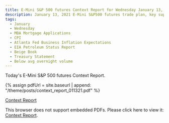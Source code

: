 ```yaml
---
title: E-Mini S&P 500 futures Context Report for Wednesday January 13, 2021
description: January 13, 2021 E-Mini S&P500 futures trade plan, key support and resistance zones, and volatility analysis.
tags:
  - January
  - Wednesday
  - MBA Mortgage Applications 
  - CPI 
  - Atlanta Fed Business Inflation Expectations 
  - EIA Petroleum Status Report 
  - Beige Book 
  - Treasury Statement 
  - Below avg overnight volume
---
```


Today's E-Mini S&P 500 futures Context Report.

{% assign pdfUrl = site.baseurl | append: "/theme/posts/context_report_011321.pdf" %}

<a href="{{pdfUrl}}">Context Report</a>

<object data="{{pdfUrl}}" type="application/pdf" width="700px" height="700px">
    <p>This browser does not support embedded PDFs. Please click here to view it: <a href="{{pdfUrl}}">Context Report</a>.</p>
</object>


